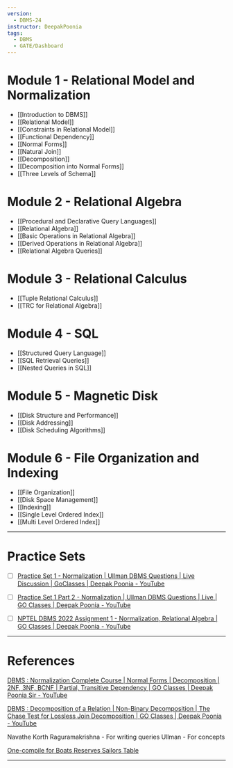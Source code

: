 ```yaml
---
version:
  - DBMS-24
instructor: DeepakPoonia
tags:
  - DBMS
  - GATE/Dashboard
---
```


# Module 1 - Relational Model and Normalization
- [[Introduction to DBMS]]
- [[Relational Model]]
- [[Constraints in Relational Model]]
- [[Functional Dependency]]
- [[Normal Forms]]
- [[Natural Join]]
- [[Decomposition]]
- [[Decomposition into Normal Forms]]
- [[Three Levels of Schema]]

# Module 2 - Relational Algebra
- [[Procedural and Declarative Query Languages]]
- [[Relational Algebra]]
- [[Basic Operations in Relational Algebra]]
- [[Derived Operations in Relational Algebra]]
- [[Relational Algebra Queries]]

# Module 3 - Relational Calculus
- [[Tuple Relational Calculus]]
- [[TRC for Relational Algebra]]

# Module 4 - SQL
- [[Structured Query Language]]
- [[SQL Retrieval Queries]]
- [[Nested Queries in SQL]]

# Module 5 - Magnetic Disk
- [[Disk Structure and Performance]]
- [[Disk Addressing]]
- [[Disk Scheduling Algorithms]]

# Module 6 - File Organization and Indexing
- [[File Organization]]
- [[Disk Space Management]]
- [[Indexing]]
- [[Single Level Ordered Index]]
- [[Multi Level Ordered Index]]

---

# Practice Sets
- [ ] [Practice Set 1 - Normalization | Ullman DBMS Questions | Live Discussion | GoClasses | Deepak Poonia - YouTube](https://www.youtube.com/watch?v=2dAWjK4JVco)
- [ ] [Practice Set 1 Part 2 - Normalization | Ullman DBMS Questions | Live | GO Classes | Deepak Poonia - YouTube](https://www.youtube.com/watch?v=EU5O_8wH3Xw)
- [ ] [NPTEL DBMS 2022 Assignment 1 - Normalization, Relational Algebra | GO Classes | Deepak Poonia - YouTube](https://www.youtube.com/watch?v=jp-9OeD-6qw)


---

# References
[DBMS : Normalization Complete Course | Normal Forms | Decomposition | 2NF, 3NF, BCNF | Partial, Transitive Dependency | GO Classes | Deepak Poonia Sir - YouTube](https://www.youtube.com/playlist?list=PLIPZ2_p3RNHhJjQGnZB2jORa0JxLdMp4X)

[DBMS : Decomposition of a Relation | Non-Binary Decomposition | The Chase Test for Lossless Join Decomposition | GO Classes | Deepak Poonia - YouTube](https://www.youtube.com/playlist?list=PLIPZ2_p3RNHjweUdD-fgcdD-oMiylqE9t)

Navathe
Korth
Raguramakrishna - For writing queries
Ullman - For concepts

[One-compile for Boats Reserves Sailors Table](https://www.mycompiler.io/view/GPP0ejSCIOW)

---
